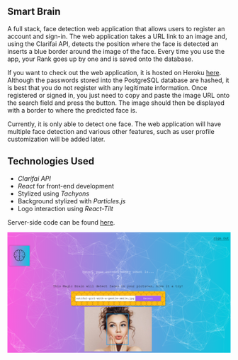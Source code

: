 ## Smart Brain

A full stack, face detection web application that allows users to register an account and sign-in. The web application takes a URL link to an image and, using the Clarifai API, detects the position where the face is detected an inserts a blue border around the image of the face. Every time you use the app, your Rank goes up by one and is saved onto the database.

If you want to check out the web application, it is hosted on Heroku [here](https://haipa-smartbrain.herokuapp.com/). Although the passwords stored into the PostgreSQL database are hashed, it is best that you do not register with any legitimate information. Once registered or signed in, you just need to copy and paste the image URL onto the search field and press the button. The image should then be displayed with a border to where the predicted face is.

Currently, it is only able to detect one face. The web application will have multiple face detection and various other features, such as user profile customization will be added later.

## Technologies Used
* *Clarifai API*
* *React* for front-end development
* Stylized using *Tachyons*
* Background stylized with *Particles.js*
* Logo interaction using *React-Tilt*

Server-side code can be found [here](https://github.com/haipayazoo/SmartBrainAPI).

![SmartBrain](images/smartbrain.png)
